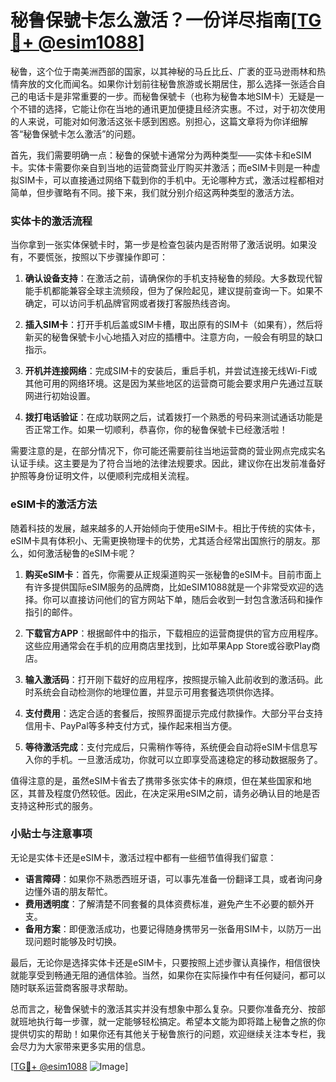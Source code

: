 # 秘鲁保號卡怎么激活？一份详尽指南[[TG💪+ @esim1088](https://t.me/s/esim1088)]

秘鲁，这个位于南美洲西部的国家，以其神秘的马丘比丘、广袤的亚马逊雨林和热情奔放的文化而闻名。如果你计划前往秘鲁旅游或长期居住，那么选择一张适合自己的电话卡是非常重要的一步。而秘鲁保號卡（也称为秘鲁本地SIM卡）无疑是一个不错的选择，它能让你在当地的通讯更加便捷且经济实惠。不过，对于初次使用的人来说，可能对如何激活这张卡感到困惑。别担心，这篇文章将为你详细解答“秘鲁保號卡怎么激活”的问题。

首先，我们需要明确一点：秘鲁的保號卡通常分为两种类型——实体卡和eSIM卡。实体卡需要你亲自到当地的运营商营业厅购买并激活；而eSIM卡则是一种虚拟SIM卡，可以直接通过网络下载到你的手机中。无论哪种方式，激活过程都相对简单，但步骤略有不同。接下来，我们就分别介绍这两种类型的激活方法。

### 实体卡的激活流程

当你拿到一张实体保號卡时，第一步是检查包装内是否附带了激活说明。如果没有，不要慌张，按照以下步骤操作即可：

1. **确认设备支持**：在激活之前，请确保你的手机支持秘鲁的频段。大多数现代智能手机都能兼容全球主流频段，但为了保险起见，建议提前查询一下。如果不确定，可以访问手机品牌官网或者拨打客服热线咨询。

2. **插入SIM卡**：打开手机后盖或SIM卡槽，取出原有的SIM卡（如果有），然后将新买的秘鲁保號卡小心地插入对应的插槽中。注意方向，一般会有明显的缺口指示。

3. **开机并连接网络**：完成SIM卡的安装后，重启手机，并尝试连接无线Wi-Fi或其他可用的网络环境。这是因为某些地区的运营商可能会要求用户先通过互联网进行初始设置。

4. **拨打电话验证**：在成功联网之后，试着拨打一个熟悉的号码来测试通话功能是否正常工作。如果一切顺利，恭喜你，你的秘鲁保號卡已经激活啦！

需要注意的是，在部分情况下，你可能还需要前往当地运营商的营业网点完成实名认证手续。这主要是为了符合当地的法律法规要求。因此，建议你在出发前准备好护照等身份证明文件，以便顺利完成相关流程。

### eSIM卡的激活方法

随着科技的发展，越来越多的人开始倾向于使用eSIM卡。相比于传统的实体卡，eSIM卡具有体积小、无需更换物理卡的优势，尤其适合经常出国旅行的朋友。那么，如何激活秘鲁的eSIM卡呢？

1. **购买eSIM卡**：首先，你需要从正规渠道购买一张秘鲁的eSIM卡。目前市面上有许多提供国际eSIM服务的品牌商，比如eSIM1088就是一个非常受欢迎的选择。你可以直接访问他们的官方网站下单，随后会收到一封包含激活码和操作指引的邮件。

2. **下载官方APP**：根据邮件中的指示，下载相应的运营商提供的官方应用程序。这些应用通常会在手机的应用商店里找到，比如苹果App Store或谷歌Play商店。

3. **输入激活码**：打开刚下载好的应用程序，按照提示输入此前收到的激活码。此时系统会自动检测你的地理位置，并显示可用套餐选项供你选择。

4. **支付费用**：选定合适的套餐后，按照界面提示完成付款操作。大部分平台支持信用卡、PayPal等多种支付方式，操作起来相当方便。

5. **等待激活完成**：支付完成后，只需稍作等待，系统便会自动将eSIM卡信息写入你的手机。一旦激活成功，你就可以立即享受高速稳定的移动数据服务了。

值得注意的是，虽然eSIM卡省去了携带多张实体卡的麻烦，但在某些国家和地区，其普及程度仍然较低。因此，在决定采用eSIM之前，请务必确认目的地是否支持这种形式的服务。

### 小贴士与注意事项

无论是实体卡还是eSIM卡，激活过程中都有一些细节值得我们留意：

- **语言障碍**：如果你不熟悉西班牙语，可以事先准备一份翻译工具，或者询问身边懂外语的朋友帮忙。
- **费用透明度**：了解清楚不同套餐的具体资费标准，避免产生不必要的额外开支。
- **备用方案**：即便激活成功，也要记得随身携带另一张备用SIM卡，以防万一出现问题时能够及时切换。

最后，无论你是选择实体卡还是eSIM卡，只要按照上述步骤认真操作，相信很快就能享受到畅通无阻的通信体验。当然，如果你在实际操作中有任何疑问，都可以随时联系运营商客服寻求帮助。

总而言之，秘鲁保號卡的激活其实并没有想象中那么复杂。只要你准备充分、按部就班地执行每一步骤，就一定能够轻松搞定。希望本文能为即将踏上秘鲁之旅的你提供切实的帮助！如果你还有其他关于秘鲁旅行的问题，欢迎继续关注本专栏，我会尽力为大家带来更多实用的信息。

[[TG💪+ @esim1088](https://t.me/s/esim1088) ![Image](https://i.postimg.cc/4NQfJmqS/Snipaste-2025-05-13-00-14-12.png)]